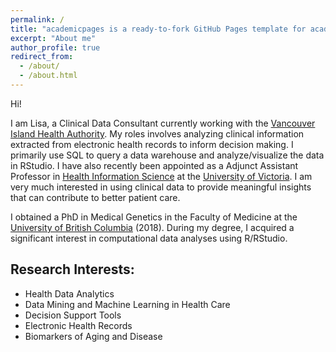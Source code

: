 ```yaml
---
permalink: /
title: "academicpages is a ready-to-fork GitHub Pages template for academic personal websites"
excerpt: "About me"
author_profile: true
redirect_from: 
  - /about/
  - /about.html
---
```


Hi! 

I am Lisa, a Clinical Data Consultant currently working with the [Vancouver Island Health Authority](https://www.islandhealth.ca/). My roles involves analyzing clinical information extracted from electronic health records to inform decision making. I primarily use SQL to query a data warehouse and analyze/visualize the data in RStudio. I have also recently been appointed as a Adjunct Assistant Professor in [Health Information Science](https://www.uvic.ca/hsd/hinf/index.php) at the [University of Victoria](https://www.uvic.ca/). I am very much interested in using clinical data to provide meaningful insights that can contribute to better patient care. 

I obtained a PhD in Medical Genetics in the Faculty of Medicine at the [University of British Columbia](https://www.ubc.ca/) (2018). During my degree, I acquired a significant interest in computational data analyses using R/RStudio. 

## Research Interests:
* Health Data Analytics
* Data Mining and Machine Learning in Health Care
* Decision Support Tools 
* Electronic Health Records
* Biomarkers of Aging and Disease

